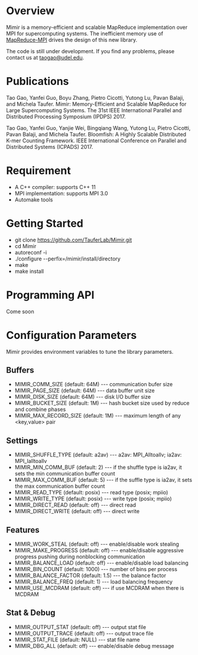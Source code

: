 # Overview
Mimir is a memory-efficient and scalable MapReduce implementation over MPI for 
supercomputing systems. The inefficient memory use of 
[MapReduce-MPI](http://mapreduce.sandia.gov/) drives the design of this new 
library.

The code is still under development. If you find any problems, please contact us
at taogao@udel.edu.

# Publications
Tao Gao, Yanfei Guo, Boyu Zhang, Pietro Cicotti, Yutong Lu, Pavan Balaji, and
Michela Taufer. Mimir: Memory-Efficient and Scalable MapReduce for Large
Supercomputing Systems. The 31st IEEE International Parallel and Distributed
Processing Symposium (IPDPS) 2017.

Tao Gao, Yanfei Guo, Yanjie Wei, Bingqiang Wang, Yutong Lu, Pietro Cicotti,
Pavan Balaji, and Michela Taufer. Bloomfish: A Highly Scalable Distributed K-mer
Counting Framework. IEEE International Conference on Parallel and Distributed
Systems (ICPADS) 2017.

# Requirement
* A C++ compiler: supports C++ 11
* MPI implementation: supports MPI 3.0
* Automake tools

# Getting Started
* git clone https://github.com/TauferLab/Mimir.git
* cd Mimir
* autoreconf -i
* ./configure --perfix=/mimir/install/directory
* make
* make install

# Programming API
Come soon

# Configuration Parameters
Mimir provides environment variables to tune the library parameters.

## Buffers
* MIMIR_COMM_SIZE (default: 64M) --- communication bufer size
* MIMIR_PAGE_SIZE (default: 64M) --- data buffer unit size
* MIMIR_DISK_SIZE (default: 64M) --- disk I/O buffer size
* MIMIR_BUCKET_SIZE (default: 1M) --- hash bucket size used by reduce and
combine phases
* MIMIR_MAX_RECORD_SIZE (default: 1M) --- maximum length of any
<key,value> pair

## Settings
* MIMIR_SHUFFLE_TYPE (default: a2av) --- a2av: MPI_Alltoallv; ia2av:
MPI_Ialltoallv
* MIMIR_MIN_COMM_BUF (default: 2) --- if the shuffle type is ia2av, it sets
the min communication buffer count
* MIMIR_MAX_COMM_BUF (default: 5) --- if the suffle type is ia2av, it sets
the max communication buffer count
* MIMIR_READ_TYPE (default: posix) --- read type (posix; mpiio)
* MIMIR_WRITE_TYPE (default: posix) --- write type (posix; mpiio)
* MIMIR_DIRECT_READ (default: off) --- direct read
* MIMIR_DIRECT_WRITE (default: off) --- direct write

## Features
* MIMIR_WORK_STEAL (default: off) --- enable/disable work stealing
* MIMIR_MAKE_PROGRESS (default: off) --- enable/disable aggressive
progress pushing during nonblocking communication
* MIMIR_BALANCE_LOAD (default: off) --- enable/disable load balancing
* MIMIR_BIN_COUNT (default: 1000) --- number of bins per process
* MIMIR_BALANCE_FACTOR (default: 1.5) --- the balance factor
* MIMIR_BALANCE_FREQ (default: 1) --- load balancing frequency
* MIMIR_USE_MCDRAM (default: off) --- if use MCDRAM when there is MCDRAM

## Stat & Debug
* MIMIR_OUTPUT_STAT (default: off) --- output stat file
* MIMIR_OUTPUT_TRACE (default: off) --- output trace file
* MIMIR_STAT_FILE (default: NULL) --- stat file name
* MIMIR_DBG_ALL (default: off) --- enable/disable debug message
